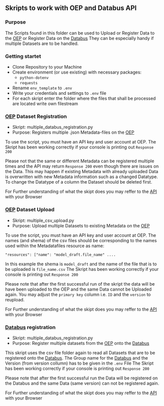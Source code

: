 ## Skripts to work with OEP and Databus API

### Purpose
The Scripts found in this folder can be used to Upload or Register Data to the [OEP](https://openenergy-platform.org/)
or Register Data on the [Databus](https://energy.databus.dbpedia.org/)
They can be especially handy if multiple Datasets are to be handled.

### Getting startet
- Clone Repository to your Machine
- Create environment (or use existing) with necessary packages:
  - `python-dotenv`
  - `requests`
- Rename `env_template` to `.env`
- Write your credentials and settings to `.env` file
- For each skript enter the folder where the files that shall be processed are located
write own filestream

###  [OEP](https://openenergy-platform.org/) Dataset Registration
- Skript: multiple_databus_registration.py
- Purpose: Registers multiple .json Metadata-files on the [OEP](https://openenergy-platform.org/)

To use the script, you must have an API key and user account at OEP.
The Skript has been working correctly if your console is printing out `Response 200`

Please not that the same or different Metadata can be registered multiple times and the API may return `Response 200` even though there are issues on the Data. This may happen if existing Metadata with already uploaded Data is overwritten with new Metadata information such as a changed Datatype. To change the Datatype of a column the Dataset should be deleted first.

For Further understanding of what the skipt does you may reffer to the [API](https://modex.rl-institut.de/create_table/) with your Browser

###  [OEP](https://openenergy-platform.org/) Dataset Upload
- Skript: multiple_csv_upload.py
- Purpose: Upload multiple Datasets to existing Metadata on the [OEP](https://openenergy-platform.org/)

To use the script, you must have an API key and user account at OEP. The names (and shema) of the csv files should be
corresponding to the names used within the Metadatafiles resource as name:

``
 "resources": ["name": "model_draft.file_name" ....
``

In this example the shema is `model_draft` and the name of the file that is to be uploaded is `file_name.csv`
The Skript has been working correctly if your console is printing out `Response 200`

Please note that after the first successful run of the skript the data will be have been uploaded to the OEP and the same Data cannot be Uploaded again. You may adjust the `primary key` column i.e. `ID` and the `version` to reupload.

For Further understanding of what the skipt does you may reffer to the [API](https://modex.rl-institut.de/upload/) with your Browser

### [Databus](https://energy.databus.dbpedia.org/) registration
- Skript: multiple_databus_registration.py
- Purpose: Register multiple datasets from the [OEP](https://openenergy-platform.org/) onto the [Databus](https://energy.databus.dbpedia.org/)

This skript uses the csv file folder again to read all Datasets that are to be registered onto the [Databus](https://energy.databus.dbpedia.org/).
The Group name for the [Databus](https://energy.databus.dbpedia.org/) and the Version (from version collumn) has to be given in the `.env` File
The Skript has been working correctly if your console is printing out `Response 200`

Please note that after the first successful run the Data will be registered on the Databus and the same Data (same version) can not be registered again.

For Further understanding of what the skipt does you may reffer to the [API](https://modex.rl-institut.de/databus/) with your Browser
